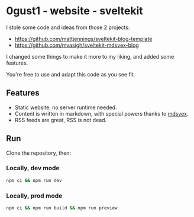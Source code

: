 # 0gust1 - website - sveltekit

I stole some code and ideas from those 2 projects:

- https://github.com/mattjennings/sveltekit-blog-template
- https://github.com/mvasigh/sveltekit-mdsvex-blog

I changed some things to make it more to my liking, and added some features.

You're free to use and adapt this code as you see fit.

## Features

- Static website, no server runtime needed.
- Content is written in markdown, with special powers thanks to [mdsvex](https://mdsvex.com/).
- RSS feeds are great, RSS is not dead.

## Run

Clone the repository, then:

### Locally, dev mode

```bash
npm ci && npm run dev
```

### Locally, prod mode

```bash
npm ci && npm run build && npm run preview
```
